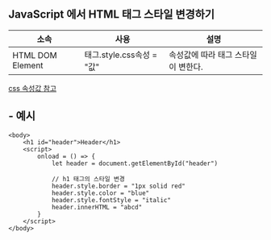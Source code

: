 ## JavaScript 에서 HTML 태그 스타일 변경하기

| 소속             | 사용                      | 설명                                |
| ---------------- | ------------------------- | ----------------------------------- |
| HTML DOM Element | 태그.style.css속성 = "값" | 속성값에 따라 태그 스타일이 변한다. |

[css 속성값 참고](https://www.w3schools.com/jsref/dom_obj_style.asp)

## - 예시

```
<body>
    <h1 id="header">Header</h1>
    <script>
        onload = () => {
            let header = document.getElementById("header")

            // h1 태그의 스타일 변경
            header.style.border = "1px solid red"
            header.style.color = "blue"
            header.style.fontStyle = "italic"
            header.innerHTML = "abcd"
        }
    </script>
</body>
```
